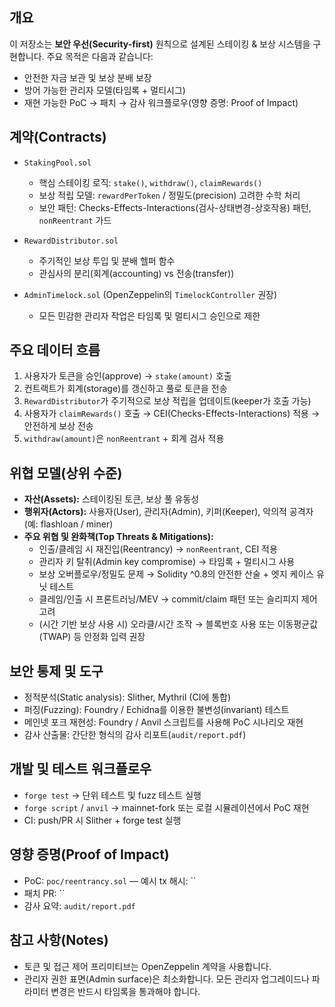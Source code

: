 ## 개요
이 저장소는 **보안 우선(Security-first)** 원칙으로 설계된 스테이킹 & 보상 시스템을 구현합니다. 주요 목적은 다음과 같습니다:
- 안전한 자금 보관 및 보상 분배 보장
- 방어 가능한 관리자 모델(타임록 + 멀티시그)
- 재현 가능한 PoC → 패치 → 감사 워크플로우(영향 증명: Proof of Impact)

## 계약(Contracts)
- `StakingPool.sol`
  - 핵심 스테이킹 로직: `stake()`, `withdraw()`, `claimRewards()`
  - 보상 적립 모델: `rewardPerToken` / 정밀도(precision) 고려한 수학 처리
  - 보안 패턴: Checks-Effects-Interactions(검사-상태변경-상호작용) 패턴, `nonReentrant` 가드

- `RewardDistributor.sol`
  - 주기적인 보상 투입 및 분배 헬퍼 함수
  - 관심사의 분리(회계(accounting) vs 전송(transfer))

- `AdminTimelock.sol` (OpenZeppelin의 `TimelockController` 권장)
  - 모든 민감한 관리자 작업은 타임록 및 멀티시그 승인으로 제한

## 주요 데이터 흐름
1. 사용자가 토큰을 승인(approve) → `stake(amount)` 호출  
2. 컨트랙트가 회계(storage)를 갱신하고 풀로 토큰을 전송  
3. `RewardDistributor`가 주기적으로 보상 적립을 업데이트(keeper가 호출 가능)  
4. 사용자가 `claimRewards()` 호출 → CEI(Checks-Effects-Interactions) 적용 → 안전하게 보상 전송  
5. `withdraw(amount)`은 `nonReentrant` + 회계 검사 적용

## 위협 모델(상위 수준)
- **자산(Assets):** 스테이킹된 토큰, 보상 풀 유동성  
- **행위자(Actors):** 사용자(User), 관리자(Admin), 키퍼(Keeper), 악의적 공격자(예: flashloan / miner)  
- **주요 위협 및 완화책(Top Threats & Mitigations):**
  - 인출/클레임 시 재진입(Reentrancy) → `nonReentrant`, CEI 적용  
  - 관리자 키 탈취(Admin key compromise) → 타임록 + 멀티시그 사용  
  - 보상 오버플로우/정밀도 문제 → Solidity ^0.8의 안전한 산술 + 엣지 케이스 유닛 테스트  
  - 클레임/인출 시 프론트러닝/MEV → commit/claim 패턴 또는 슬리피지 제어 고려  
  - (시간 기반 보상 사용 시) 오라클/시간 조작 → 블록번호 사용 또는 이동평균값(TWAP) 등 안정화 입력 권장

## 보안 통제 및 도구
- 정적분석(Static analysis): Slither, Mythril (CI에 통합)  
- 퍼징(Fuzzing): Foundry / Echidna를 이용한 불변성(invariant) 테스트  
- 메인넷 포크 재현성: Foundry / Anvil 스크립트를 사용해 PoC 시나리오 재현  
- 감사 산출물: 간단한 형식의 감사 리포트(`audit/report.pdf`)

## 개발 및 테스트 워크플로우
- `forge test` → 단위 테스트 및 fuzz 테스트 실행  
- `forge script` / `anvil` → mainnet-fork 또는 로컬 시뮬레이션에서 PoC 재현  
- CI: push/PR 시 Slither + forge test 실행

## 영향 증명(Proof of Impact)
- PoC: `poc/reentrancy.sol` — 예시 tx 해시: ``  
- 패치 PR: ``  
- 감사 요약: `audit/report.pdf`

## 참고 사항(Notes)
- 토큰 및 접근 제어 프리미티브는 OpenZeppelin 계약을 사용합니다.  
- 관리자 권한 표면(Admin surface)은 최소화합니다. 모든 관리자 업그레이드나 파라미터 변경은 반드시 타임록을 통과해야 합니다.